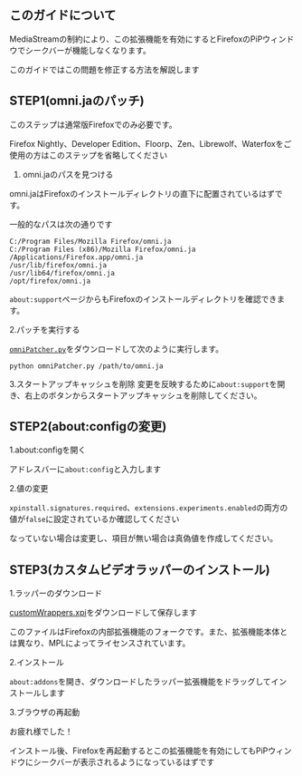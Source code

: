 ## このガイドについて
MediaStreamの制約により、この拡張機能を有効にするとFirefoxのPiPウィンドウでシークバーが機能しなくなります。

このガイドではこの問題を修正する方法を解説します

## STEP1(omni.jaのパッチ)
このステップは通常版Firefoxでのみ必要です。

Firefox Nightly、Developer Edition、Floorp、Zen、Librewolf、Waterfoxをご使用の方はこのステップを省略してください


1. omni.jaのパスを見つける

omni.jaはFirefoxのインストールディレクトリの直下に配置されているはずです。

一般的なパスは次の通りです
```
C:/Program Files/Mozilla Firefox/omni.ja
C:/Program Files (x86)/Mozilla Firefox/omni.ja
/Applications/Firefox.app/omni.ja
/usr/lib/firefox/omni.ja
/usr/lib64/firefox/omni.ja
/opt/firefox/omni.ja
```
`about:support`ページからもFirefoxのインストールディレクトリを確認できます。
  
2.パッチを実行する

[`omniPatcher.py`](./omniPatcher.py)をダウンロードして次のように実行します。
```shell
python omniPatcher.py /path/to/omni.ja
```

3.スタートアップキャッシュを削除
変更を反映するために`about:support`を開き、右上のボタンからスタートアップキャッシュを削除してください。

## STEP2(about:configの変更)

1.about:configを開く

アドレスバーに`about:config`と入力します

2.値の変更

`xpinstall.signatures.required`、`extensions.experiments.enabled`の両方の値が`false`に設定されているか確認してください

なっていない場合は変更し、項目が無い場合は真偽値を作成してください。

## STEP3(カスタムビデオラッパーのインストール)

1.ラッパーのダウンロード

[customWrappers.xpi](./customWrappers.xpi)をダウンロードして保存します

このファイルはFirefoxの内部拡張機能のフォークです。また、拡張機能本体とは異なり、MPLによってライセンスされています。

2.インストール

`about:addons`を開き、ダウンロードしたラッパー拡張機能をドラッグしてインストールします

3.ブラウザの再起動

お疲れ様でした！

インストール後、Firefoxを再起動するとこの拡張機能を有効にしてもPiPウィンドウにシークバーが表示されるようになっているはずです